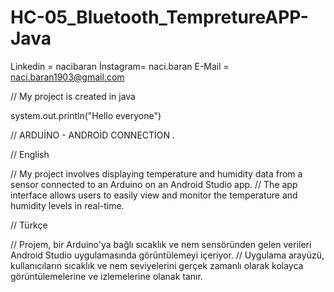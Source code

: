 # HC-05_Bluetooth_TempretureAPP-Java

Linkedin = nacibaran
İnstagram= naci.baran
E-Mail = naci.baran1903@gmail.com

// My project is created in java

system.out.println("Hello everyone")

// ARDUİNO - ANDROİD CONNECTİON . 

   //    English

  //  My project involves displaying temperature and humidity data from a sensor connected to an Arduino on an Android Studio app. 
  //  The app interface allows users to easily view and monitor the temperature and humidity levels in real-time.



  //    Türkçe

 //     Projem, bir Arduino'ya bağlı sıcaklık ve nem sensöründen gelen verileri Android Studio uygulamasında görüntülemeyi içeriyor.
 //     Uygulama arayüzü, kullanıcıların sıcaklık ve nem seviyelerini gerçek zamanlı olarak kolayca görüntülemelerine ve izlemelerine olanak tanır.
